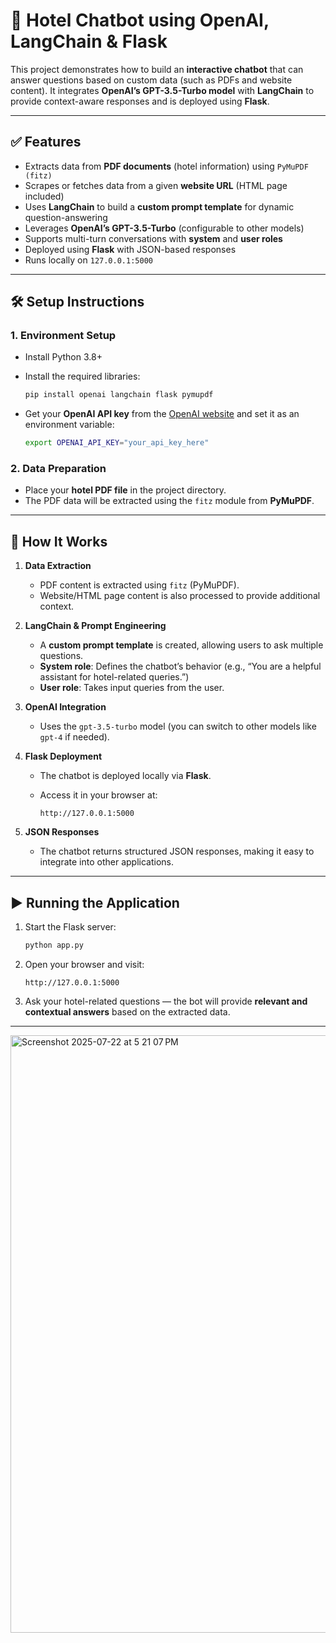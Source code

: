 # 🏨 Hotel Chatbot using OpenAI, LangChain & Flask

This project demonstrates how to build an **interactive chatbot** that can answer questions based on custom data (such as PDFs and website content). It integrates **OpenAI’s GPT-3.5-Turbo model** with **LangChain** to provide context-aware responses and is deployed using **Flask**.

---

## ✅ **Features**

* Extracts data from **PDF documents** (hotel information) using `PyMuPDF (fitz)`
* Scrapes or fetches data from a given **website URL** (HTML page included)
* Uses **LangChain** to build a **custom prompt template** for dynamic question-answering
* Leverages **OpenAI’s GPT-3.5-Turbo** (configurable to other models)
* Supports multi-turn conversations with **system** and **user roles**
* Deployed using **Flask** with JSON-based responses
* Runs locally on `127.0.0.1:5000`

---

## 🛠 **Setup Instructions**

### 1. **Environment Setup**

* Install Python 3.8+
* Install the required libraries:

  ```bash
  pip install openai langchain flask pymupdf
  ```
* Get your **OpenAI API key** from the [OpenAI website](https://platform.openai.com/) and set it as an environment variable:

  ```bash
  export OPENAI_API_KEY="your_api_key_here"
  ```

### 2. **Data Preparation**

* Place your **hotel PDF file** in the project directory.
* The PDF data will be extracted using the `fitz` module from **PyMuPDF**.

---

## 🔗 **How It Works**

1. **Data Extraction**

   * PDF content is extracted using `fitz` (PyMuPDF).
   * Website/HTML page content is also processed to provide additional context.

2. **LangChain & Prompt Engineering**

   * A **custom prompt template** is created, allowing users to ask multiple questions.
   * **System role**: Defines the chatbot’s behavior (e.g., “You are a helpful assistant for hotel-related queries.”)
   * **User role**: Takes input queries from the user.

3. **OpenAI Integration**

   * Uses the `gpt-3.5-turbo` model (you can switch to other models like `gpt-4` if needed).

4. **Flask Deployment**

   * The chatbot is deployed locally via **Flask**.
   * Access it in your browser at:

     ```
     http://127.0.0.1:5000
     ```

5. **JSON Responses**

   * The chatbot returns structured JSON responses, making it easy to integrate into other applications.

---

## ▶️ **Running the Application**

1. Start the Flask server:

   ```bash
   python app.py
   ```
2. Open your browser and visit:

   ```
   http://127.0.0.1:5000
   ```
3. Ask your hotel-related questions — the bot will provide **relevant and contextual answers** based on the extracted data.

---
<img width="1470" height="956" alt="Screenshot 2025-07-22 at 5 21 07 PM" src="https://github.com/user-attachments/assets/e9949da4-b197-47c1-bfb0-3b6bc0bb8b1d" />
